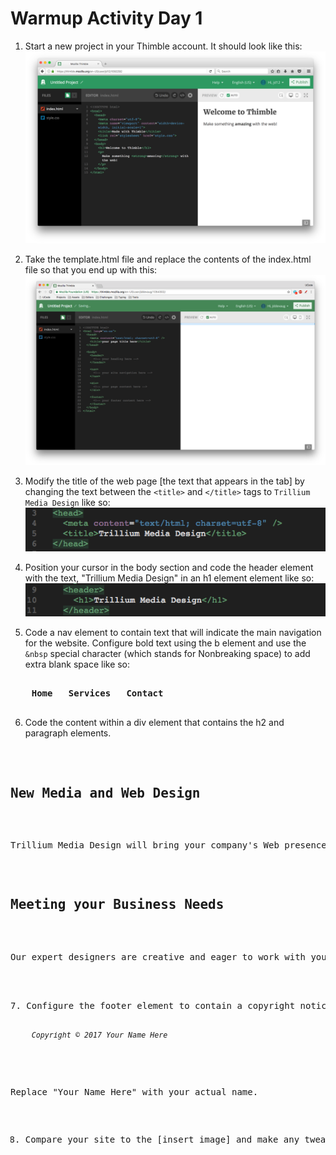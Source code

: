 # Warmup Activity Day 1 

1. Start a new project in your Thimble account. It should look like this: 
![New Project](images/newProject.png)

2. Take the template.html file and replace the contents of the index.html file so that you end up with this:
![Template](images/template.png)

3. Modify the title of the web page [the text that appears in the tab] by changing the text between the `<title>` and `</title>` tags to `Trillium Media Design` like so: 
![Title](images/title.png)

4. Position your cursor in the body section and code the header element with the text, "Trillium Media Design" in an h1 element element like so: <br>
![Header](images/header.png)

5. Code a nav element to contain text that will indicate the main navigation for the website. Configure bold text using the b element and use the `&nbsp` special character (which stands for Nonbreaking space) to add extra blank space like so: 
<pre>
<nav>
	<b>Home &nbsp; Services &nbsp; Contact</b>
</nav>
</pre>

6. Code the content within a div element that contains the h2 and paragraph elements. 
<pre>
<div>
	<h2>New Media and Web Design</h2>
	<p>Trillium Media Design will bring your company's Web presence to the next level. We offer a comprehensive range of services.</p>
	<h2>Meeting your Business Needs</h2>
	<p>Our expert designers are creative and eager to work with you. </p>
</div>

7. Configure the footer element to contain a copyright notice displayed in small font size and italic font. Be careful to properly nest the elements as shown here: 
<pre>
<footer>
	<small><i>Copyright &copy; 2017 Your Name Here</i></small>
</footer>
</pre>

Replace "Your Name Here" with your actual name. 

8. Compare your site to the [insert image] and make any tweaks. 
